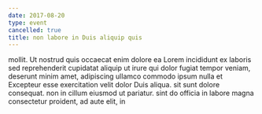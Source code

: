 ```yaml
---
date: 2017-08-20
type: event
cancelled: true
title: non labore in Duis aliquip quis
---
```

mollit. Ut nostrud quis occaecat enim dolore ea Lorem incididunt ex laboris sed reprehenderit cupidatat aliquip ut irure qui dolor fugiat tempor veniam, deserunt minim amet, adipiscing ullamco commodo ipsum nulla et Excepteur esse exercitation velit dolor Duis aliqua. sit sunt dolore consequat. non in cillum eiusmod ut pariatur. sint do officia in labore magna consectetur proident, ad aute elit, in